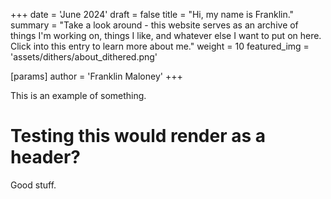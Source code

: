 +++
date = 'June 2024'
draft = false
title = "Hi, my name is Franklin."
summary = "Take a look around - this website serves as an archive of things I'm working on, things I like, and whatever else I want to put on here. Click into this entry to learn more about me."
weight = 10
featured_img = 'assets/dithers/about_dithered.png'

[params]
  author = 'Franklin Maloney'
+++


This is an example of something.

# Testing this would render as a header?

Good stuff.

